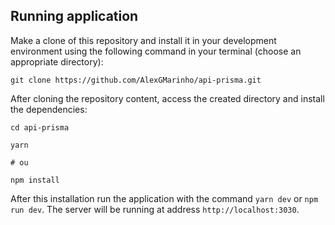 ## Running application

Make a clone of this repository and install it in your development environment using the following command in your terminal (choose an appropriate directory):

```
git clone https://github.com/AlexGMarinho/api-prisma.git
```

After cloning the repository content, access the created directory and install the dependencies:

```
cd api-prisma

yarn

# ou

npm install
```

After this installation run the application with the command `yarn dev` or `npm run dev`. The server will be running at address `http://localhost:3030`.
